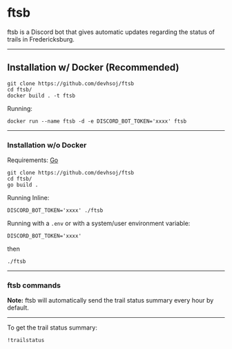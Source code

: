 # ftsb
ftsb is a Discord bot that gives automatic updates regarding the status of trails in Fredericksburg.

---

## Installation w/ Docker (Recommended)
```shell
git clone https://github.com/devhsoj/ftsb
cd ftsb/
docker build . -t ftsb
```
Running:
```shell
docker run --name ftsb -d -e DISCORD_BOT_TOKEN='xxxx' ftsb
```

---

### Installation w/o Docker
Requirements: [Go](https://go.dev/doc/install)
```shell
git clone https://github.com/devhsoj/ftsb
cd ftsb/
go build .
```
Running Inline:
```shell
DISCORD_BOT_TOKEN='xxxx' ./ftsb
```
Running with a `.env` or with a system/user environment variable:
```text
DISCORD_BOT_TOKEN='xxxx'
```
then
```shell
./ftsb
```

---

### ftsb commands
**Note:** ftsb will automatically send the trail status summary every hour by default.

---

To get the trail status summary:
```text
!trailstatus
```